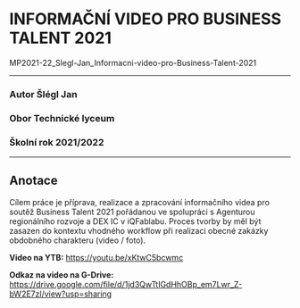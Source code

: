 # INFORMAČNÍ VIDEO PRO BUSINESS TALENT 2021
MP2021-22_Slegl-Jan_Informacni-video-pro-Business-Talent-2021

---------------------------
### Autor  Šlégl Jan
### Obor Technické lyceum
### Školní rok 2021/2022
---------------------------

## Anotace
Cílem práce je příprava, realizace a zpracování informačního videa pro soutěž Business Talent 2021 pořádanou ve spolupráci s Agenturou regionálního rozvoje a DEX IC v iQFablabu. Proces tvorby by měl být zasazen do kontextu vhodného workflow při realizaci obecné zakázky obdobného charakteru (video / foto).

**Video na YTB:** https://youtu.be/xKtwC5bcwmc

**Odkaz na video na G-Drive:** https://drive.google.com/file/d/1jd3QwTtIGdHhOBp_em7Lwr_Z-bW2E7zl/view?usp=sharing

